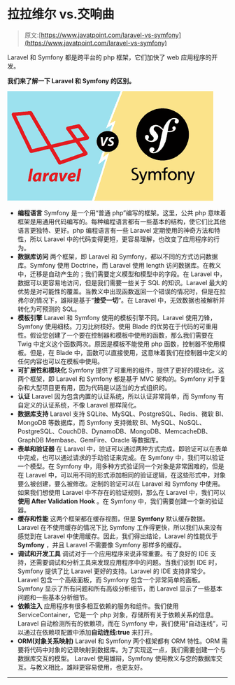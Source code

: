 # 拉拉维尔 vs.交响曲

> 原文:[https://www.javatpoint.com/laravel-vs-symfony](https://www.javatpoint.com/laravel-vs-symfony)

Laravel 和 Symfony 都是跨平台的 php 框架，它们加快了 web 应用程序的开发。

**我们来了解一下 Laravel 和 Symfony 的区别。**

![Laravel vs Symfony](img/a301382eeba86c753a306a7e6ca17d65.png)

*   **编程语言**
    Symfony 是一个用“普通 php”编写的框架。这里，公共 php 意味着框架是用通用代码编写的。每种编程语言都有一些基本的结构，使它们比其他语言更独特、更好。php 编程语言有一些 Laravel 定期使用的神奇方法和特性，所以 Laravel 中的代码变得更短，更容易理解，也改变了应用程序的行为。
*   **数据库访问**
    两个框架，即 Laravel 和 Symfony，都以不同的方式访问数据库。Symfony 使用 Doctrine，而 Laravel 使用 length 访问数据库。在教义中，迁移是自动产生的；我们需要定义模型和模型中的字段。在 Laravel 中，数据可以更容易地访问，但是我们需要一些关于 SQL 的知识。Laravel 最大的优势是对可能性的覆盖。当教义中出现函数返回一个错误的情况时，但是在拉弗尔的情况下，雄辩是基于“**接受一切**”。在 Laravel 中，无效数据也被解析并转化为可预测的 SQL。
*   **模板引擎**
    Laravel 和 Symfony 使用的模板引擎不同。Laravel 使用刀锋，Symfony 使用细枝。刀刃比树枝好。使用 Blade 的优势在于代码的可重用性。假设您创建了一个要在控制器和模板中使用的函数，那么我们需要在 Twig 中定义这个函数两次。原因是模板不能使用 php 函数，控制器不使用模板。但是，在 Blade 中，函数可以直接使用，这意味着我们在控制器中定义的任何内容也可以在模板中使用。
*   **可扩展性和模块化**
    Symfony 提供了可重用的组件，提供了更好的模块化。这两个框架，即 Laravel 和 Symfony 都是基于 MVC 架构的。Symfony 对于复杂和大型项目更有用，因为代码是以适当的方式组织的。
*   **认证**
    Laravel 因为包含内置的认证系统，所以认证非常简单，而 Symfony 有自定义的认证系统，不像 Laravel 那样简化。
*   **数据库支持**
    Laravel 支持 SQLite、MySQL、PostgreSQL、Redis、微软 BI、MongoDB 等数据库，而 Symfony 支持微软 BI、MySQL、NoSQL、PostgreSQL、CouchDB、DynamoDB、MongoDB、MemcacheDB、GraphDB Membase、GemFire、Oracle 等数据库。
*   **表单和验证器**
    在 Laravel 中，验证可以通过两种方式完成，即验证可以在表单中完成，也可以通过请求的手动验证来完成。在 Symfony 中，我们可以验证一个模型。在 Symfony 中，用多种方式验证同一个对象是非常困难的，但是在 Laravel 中，可以用不同的形式添加相同的验证逻辑，在这些形式中，对象要么被创建，要么被修改。定制的验证可以在 Laravel 和 Symfony 中使用。如果我们想使用 Laravel 中不存在的验证规则，那么在 Laravel 中，我们可以**使用 After Validation Hook** 。在 Symfony 中，我们需要创建一个新的验证器。
*   **缓存和性能**
    这两个框架都在缓存视图，但是 **Symfony** 默认缓存数据。Laravel 在不使用缓存的情况下比 Symfony 工作得更快，所以我们从来没有感觉到在 Laravel 中使用缓存。因此，我们得出结论，Laravel 的性能优于 **Symfony** ，并且 Laravel 不需要像 Symfony 那样多的缓存。
*   **调试和开发工具**
    调试对于一个应用程序来说非常重要。有了良好的 IDE 支持，还需要调试和分析工具来发现应用程序中的问题。当我们谈到 IDE 时，Symfony 提供了比 Laravel 更好的支持。Laravel 的 IDE 支持非常少。Laravel 包含一个高级面板，而 Symfony 包含一个非常简单的面板。Symfony 显示了所有问题和所有高级分析细节，而 Laravel 显示了一些基本问题和一些基本分析细节。
*   **依赖注入**
    应用程序有很多相互依赖的服务和组件。我们使用 ServiceContainer，它是一个 php 对象，存储所有关于依赖关系的信息。Laravel 自动检测所有的依赖项，而在 Symfony 中，我们使用“自动连线”，可以通过在依赖项配置中添加**自动连线:true** 来打开。
*   **ORM(对象关系映射)**
    Laravel 和 Symfony 两个框架都有 ORM 特性。ORM 需要将代码中对象的记录映射到数据库。为了实现这一点，我们需要创建一个与数据库交互的模型。
    Laravel 使用雄辩，Symfony 使用教义与您的数据库交互。与教义相比，雄辩更容易使用，也更友好。

* * *